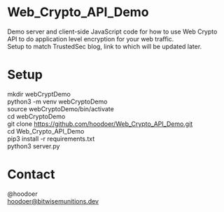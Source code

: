 # Web_Crypto_API_Demo
Demo server and client-side JavaScript code for how to use Web Crypto API to do application level encryption for your web traffic.<br>
Setup to match TrustedSec blog, link to which will be updated later. 

# Setup
mkdir webCryptDemo<br>
python3 -m venv webCryptoDemo<br>
source webCryptoDemo/bin/activate<br>
cd webCryptoDemo<br>
git clone https://github.com/hoodoer/Web_Crypto_API_Demo.git<br>
cd Web_Crypto_API_Demo<br>
pip3 install -r  requirements.txt<br>
python3 server.py<br>


# Contact
@hoodoer<br>
hoodoer@bitwisemunitions.dev
